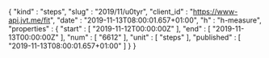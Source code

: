 {
  "kind" : "steps",
  "slug" : "2019/11/u0tyr",
  "client_id" : "https://www-api.jvt.me/fit",
  "date" : "2019-11-13T08:00:01.657+01:00",
  "h" : "h-measure",
  "properties" : {
    "start" : [ "2019-11-12T00:00:00Z" ],
    "end" : [ "2019-11-13T00:00:00Z" ],
    "num" : [ "6612" ],
    "unit" : [ "steps" ],
    "published" : [ "2019-11-13T08:00:01.657+01:00" ]
  }
}
